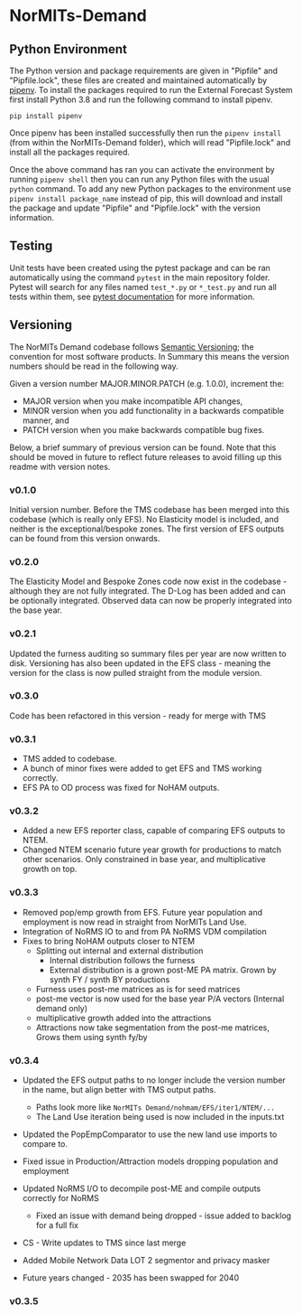 # NorMITs-Demand

## Python Environment

The Python version and package requirements are given in "Pipfile" and "Pipfile.lock",
these files are created and maintained automatically by [pipenv](https://pypi.org/project/pipenv/).
To install the packages required to run the External Forecast System first install Python 3.8 and 
run the following command to install pipenv.

`pip install pipenv`

Once pipenv has been installed successfully then run the `pipenv install` (from within
the NorMITs-Demand folder), which will read "Pipfile.lock" and install all the packages required.

Once the above command has ran you can activate the environment by running `pipenv shell` then
you can run any Python files with the usual `python` command. To add any new Python
packages to the environment use `pipenv install package_name` instead of pip, this will download
and install the package and update "Pipfile" and "Pipfile.lock" with the version information.

## Testing
Unit tests have been created using the pytest package and can be ran automatically using
the command `pytest` in the main repository folder. Pytest will search for any files named
`test_*.py` or `*_test.py` and run all tests within them, see
[pytest documentation](https://docs.pytest.org/en/stable/) for more information.

## Versioning
The NorMITs Demand codebase follows [Semantic Versioning](https://semver.org/); the convention
for most software products. In Summary this means the version numbers should be read in the 
following way.

Given a version number MAJOR.MINOR.PATCH (e.g. 1.0.0), increment the:

- MAJOR version when you make incompatible API changes,
- MINOR version when you add functionality in a backwards compatible manner, and
- PATCH version when you make backwards compatible bug fixes.

Below, a brief summary of previous version can be found. Note that this should be moved in future
to reflect future releases to avoid filling up this readme with version notes.

### v0.1.0
Initial version number. Before the TMS codebase has been merged into this codebase (which is really
only EFS). No Elasticity model is included, and neither is the exceptional/bespoke zones. The first 
version of EFS outputs can be found from this version onwards.

### v0.2.0
The Elasticity Model and Bespoke Zones code now exist in the codebase - although they are not fully
integrated. The D-Log has been added and can be optionally integrated. Observed data can now be 
properly integrated into the base year.

### v0.2.1
Updated the furness auditing so summary files per year are now written to disk.
Versioning has also been updated in the EFS class - meaning the version for the class is now
pulled straight from the module version.

### v0.3.0
Code has been refactored in this version - ready for merge with TMS

### v0.3.1
- TMS added to codebase.
- A bunch of minor fixes were added to get EFS and TMS working correctly.
- EFS PA to OD process was fixed for NoHAM outputs.

### v0.3.2
- Added a new EFS reporter class, capable of comparing EFS outputs to NTEM.
- Changed NTEM scenario future year growth for productions to match other scenarios.
Only constrained in base year, and multiplicative growth on top.

### v0.3.3
- Removed pop/emp growth from EFS. Future year population and employment
is now read in straight from NorMITs Land Use.
- Integration of NoRMS IO to and from PA NoRMS VDM compilation
- Fixes to bring NoHAM outputs closer to NTEM
    - Splitting out internal and external distribution
        * Internal distribution follows the furness
        *  External distribution is a grown post-ME PA matrix. Grown by synth FY / synth BY productions
    - Furness uses post-me matrices as is for seed matrices
    - post-me vector is now used for the base year P/A vectors (Internal demand only)
    - multiplicative growth added into the attractions
    - Attractions now take segmentation from the post-me matrices, Grows them using synth fy/by
    
### v0.3.4
- Updated the EFS output paths to no longer include the version number in the name, but align
better with TMS output paths.
    - Paths look more like `NorMITs Demand/nohmam/EFS/iter1/NTEM/...`
    - The Land Use iteration being used is now included in the inputs.txt
- Updated the PopEmpComparator to use the new land use imports to compare to.
- Fixed issue in Production/Attraction models dropping population and employment
- Updated NoRMS I/O to decompile post-ME and compile outputs correctly for NoRMS
    - Fixed an issue with demand being dropped - issue added to backlog for a full fix 

- CS - Write updates to TMS since last merge
- Added Mobile Network Data LOT 2 segmentor and privacy masker
- Future years changed - 2035 has been swapped for 2040

### v0.3.5

